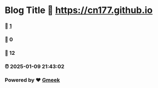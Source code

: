 # Blog Title :link: https://cn177.github.io 
### :page_facing_up: [1](https://cn177.github.io/tag.html) 
### :speech_balloon: 0 
### :hibiscus: 12 
### :alarm_clock: 2025-01-09 21:43:02 
### Powered by :heart: [Gmeek](https://github.com/Meekdai/Gmeek)
